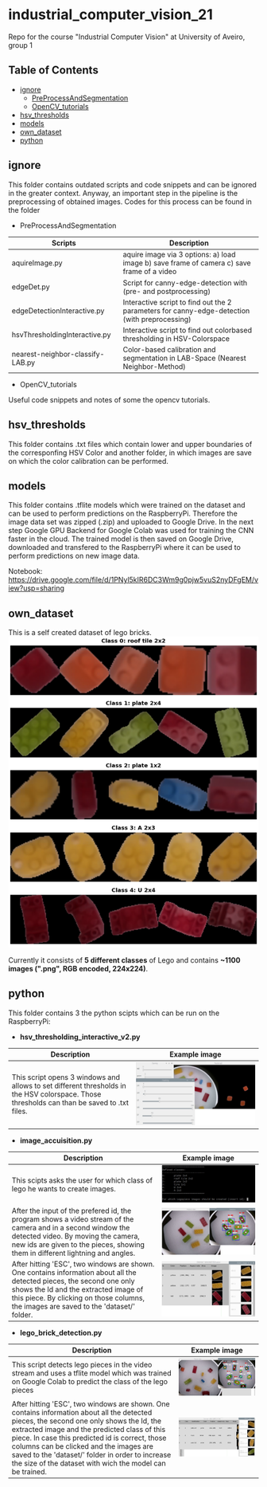 # industrial_computer_vision_21
Repo for the course "Industrial Computer Vision" at University of Aveiro, group 1


## Table of Contents  
- [ignore](#ignore)
  - [PreProcessAndSegmentation](#PreProcessAndSegmentation)
  - [OpenCV_tutorials](#OpenCV_tutorials)
- [hsv_thresholds](#hsv_thresholds)
- [models](#models)
- [own_dataset](#own_dataset)
- [python](#python)



<a name="ignore"/>
<a name="PreProcessAndSegmentation"/>
<a name="OpenCV_tutorials"/>
<a name="hsv_thresholds"/>
<a name="models"/>
<a name="own_dataset"/>
<a name="python"/>


## ignore
This folder contains outdated scripts and code snippets and can be ignored in the greater context.
Anyway, an important step in the pipeline is the preprocessing of obtained images. Codes for this process can be found in the folder

- PreProcessAndSegmentation

Scripts | Description
-------|-----------------------------------
aquireImage.py   | aquire image via 3 options: a) load image b) save frame of camera c) save frame of a video
edgeDet.py   | Script for canny-edge-detection with (pre- and postprocessing)
edgeDetectionInteractive.py   | Interactive script to find out the 2 parameters for canny-edge-detection (with preprocessing)
hsvThresholdingInteractive.py   | Interactive script to find out colorbased thresholding in HSV-Colorspace
nearest-neighbor-classify-LAB.py   | Color-based calibration and segmentation in LAB-Space (Nearest Neighbor-Method)

- OpenCV_tutorials

Useful code snippets and notes of some the opencv tutorials.

## hsv_thresholds
This folder contains .txt files which contain lower and upper boundaries of the corresponfing HSV Color and another folder, in which images are save on which the color calibration can be performed.

## models
This folder contains .tflite models which were trained on the dataset and can be used to perform predictions on the RaspberryPi.
Therefore the image data set was zipped (.zip) and uploaded to Google Drive. In the next step Google GPU Backend for Google Colab was used for training the CNN faster in the cloud.
The trained model is then saved on Google Drive, downloaded and transfered to the RaspberryPi where it can be used to perform predictions on new image data.

Notebook: https://drive.google.com/file/d/1PNyl5kIR6DC3Wm9g0pjw5vuS2nyDFgEM/view?usp=sharing 

## own_dataset
This is a self created dataset of lego bricks. 
![](images/data.png) 

Currently it consists of **5 different classes** of Lego and contains **~1100 images (".png", RGB encoded, 224x224)**.


## python
This folder contains 3 the python scipts which can be run on the RaspberryPi:

- **hsv_thresholding_interactive_v2.py**

Description | Example image
-------|-----------------------------------
This script opens 3 windows and allows to set different thresholds in the HSV colorspace. Those thresholds can than be saved to .txt files.   | ![](images/hsv_thresholding_interactive.jpg) 



- **image_accuisition.py**

Description | Example image
-------|-----------------------------------
This scipts asks the user for which class of lego he wants to create images.   | ![](images/acquire_images_console.jpg)
After the input of the prefered id, the program shows a video stream of the camera and in a second window the detected video. By moving the camera, new ids are given to the pieces, showing them in different lightning and angles.   |  ![](images/acquire_images_detection.jpg)
After hitting 'ESC', two windows are shown. One contains information about all the detected pieces, the second one only shows the Id and the extracted image of this piece. By clicking on those columns, the images are saved to the 'dataset/<id>' folder.   |  ![](images/overview_and_save.jpg)

- **lego_brick_detection.py**
  
 Description | Example image
-------|-----------------------------------
This script detects lego pieces in the video stream and uses a tflite model which was trained on Google Colab to predict the class of the lego pieces   | ![](images/detection_and_classification.jpg)
  After hitting 'ESC', two windows are shown. One contains information about all the detected pieces, the second one only shows the Id, the extracted image and the predicted class of this piece. In case this predicted id is correct, those columns can be clicked and the images are saved to the 'dataset/<id>' folder in order to increase the size of the dataset with wich the model can be trained.   |  ![](images/final_overview.jpg)

